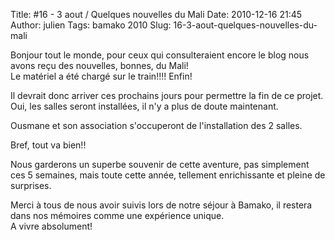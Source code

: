 Title: #16 - 3 aout / Quelques nouvelles du Mali
Date: 2010-12-16 21:45
Author: julien
Tags: bamako 2010
Slug: 16-3-aout-quelques-nouvelles-du-mali

Bonjour tout le monde, pour ceux qui consulteraient encore le blog nous
avons reçu des nouvelles, bonnes, du Mali!  
Le matériel a été chargé sur le train!!!! Enfin!  
  
Il devrait donc arriver ces prochains jours pour permettre la fin de ce
projet.  
Oui, les salles seront installées, il n'y a plus de doute maintenant.  
  
Ousmane et son association s'occuperont de l'installation des 2 salles.  
  
Bref, tout va bien!!  
  
  
Nous garderons un superbe souvenir de cette aventure, pas simplement ces
5 semaines, mais toute cette année, tellement enrichissante et pleine de
surprises.  
  
  
Merci à tous de nous avoir suivis lors de notre séjour à Bamako, il
restera dans nos mémoires comme une expérience unique.  
A vivre absolument!

</p>

